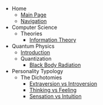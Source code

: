 - Home
    - [Main Page](index.md)
    - [Navigation](navigation.md)
- Computer Science
    - Theories
        - [Information Theory](computer_science/theories/information_theory.md)
- Quantum Physics
    - [Introduction](quantum_physics/introduction.md)
    - Quantization
        - [Black Body Radiation](quantum_physics/quantization/black_body_radiation.md)
- Personality Typology
    - The Dichotomies
        - [Extraversion vs Introversion](personality_typology/the_dichotomies/extraversion_vs_introversion.md)
        - [Thinking vs Feeling](personality_typology/the_dichotomies/thinking_vs_feeling.md)
        - [Sensation vs Intuition](personality_typology/the_dichotomies/sensation_vs_intuition.md)